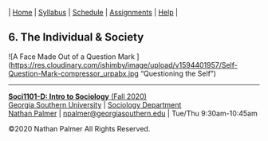 | [Home](https://ishimby.github.io/Soc101/) | [Syllabus](https://ishimby.github.io/Soc101/syllabus.html) | [Schedule](https://ishimby.github.io/Soc101/schedule.html) | [Assignments](https://ishimby.github.io/Soc101/assignments.html) | [Help](https://ishimby.github.io/Soc101/help.html) |

## 6. The Individual & Society

![A Face Made Out of a Question Mark ](https://res.cloudinary.com/ishimby/image/upload/v1594401957/Self-Question-Mark-compressor_urpabx.jpg “Questioning the Self”)

<!--- INSERT BODY OF PAGE HERE --->


---

[**Soci1101-D: Intro to Sociology** (Fall 2020)](https://ishimby.github.io/Soc101/)  
[Georgia Southern University](https://www.georgiasouthern.edu/) | [Sociology Department](https://cbss.georgiasouthern.edu/socianth/)  
[Nathan Palmer](www.natepalmer.org) | [npalmer@georgiasouthern.edu](mailto:npalmer@georgiasouthern.edu) | Tue/Thu 9:30am-10:45am 
  
©2020 Nathan Palmer All Rights Reserved.
